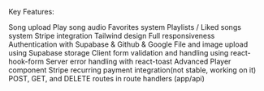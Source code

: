 Key Features:

Song upload
Play song audio
Favorites system
Playlists / Liked songs system
Stripe integration
Tailwind design
Full responsiveness
Authentication with Supabase & Github & Google
File and image upload using Supabase storage
Client form validation and handling using react-hook-form
Server error handling with react-toast
Advanced Player component
Stripe recurring payment integration(not stable, working on it)
POST, GET, and DELETE routes in route handlers (app/api)
